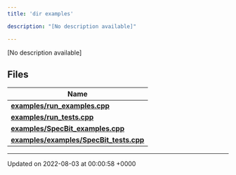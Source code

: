 ```yaml
---
title: 'dir examples'

description: "[No description available]"

---
```







[No description available]

## Files

| Name           |
| -------------- |
| **[examples/run_examples.cpp](/documentation/code/darkbit_development/files/run__examples_8cpp/#file-run-examples.cpp)**  |
| **[examples/run_tests.cpp](/documentation/code/darkbit_development/files/run__tests_8cpp/#file-run-tests.cpp)**  |
| **[examples/SpecBit_examples.cpp](/documentation/code/darkbit_development/files/specbit__examples_8cpp/#file-specbit-examples.cpp)**  |
| **[examples/examples/SpecBit_tests.cpp](/documentation/code/darkbit_development/files/examples_2specbit__tests_8cpp/#file-examples/specbit-tests.cpp)**  |






-------------------------------

Updated on 2022-08-03 at 00:00:58 +0000
